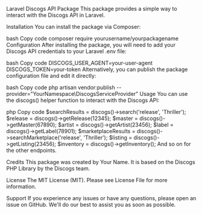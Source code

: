 Laravel Discogs API Package
This package provides a simple way to interact with the Discogs API in Laravel.

Installation
You can install the package via Composer:

bash
Copy code
composer require yourusername/yourpackagename
Configuration
After installing the package, you will need to add your Discogs API credentials to your Laravel .env file:

bash
Copy code
DISCOGS_USER_AGENT=your-user-agent
DISCOGS_TOKEN=your-token
Alternatively, you can publish the package configuration file and edit it directly:

bash
Copy code
php artisan vendor:publish --provider="YourNamespace\DiscogsServiceProvider"
Usage
You can use the discogs() helper function to interact with the Discogs API:

php
Copy code
$searchResults = discogs()->search('release', 'Thriller');
$release = discogs()->getRelease(12345);
$master = discogs()->getMaster(67890);
$artist = discogs()->getArtist(23456);
$label = discogs()->getLabel(78901);
$marketplaceResults = discogs()->searchMarketplace('release', 'Thriller');
$listing = discogs()->getListing(23456);
$inventory = discogs()->getInventory();
And so on for the other endpoints.

Credits
This package was created by Your Name. It is based on the Discogs PHP Library by the Discogs team.

License
The MIT License (MIT). Please see License File for more information.

Support
If you experience any issues or have any questions, please open an issue on GitHub. We'll do our best to assist you as soon as possible.
